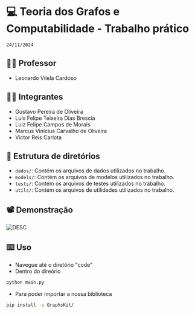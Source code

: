 # 💻 Teoria dos Grafos e Computabilidade - Trabalho prático

`24/11/2024`

## 👨‍🏫 Professor

- Leonardo Vilela Cardoso

## 🧑‍🎓 Integrantes

- Gustavo Pereira de Oliveira
- Luís Felipe Teixeira Dias Brescia
- Luiz Felipe Campos de Morais
- Marcus Vinícius Carvalho de Oliveira
- Victor Reis Carlota

## 📂 Estrutura de diretórios

- `dados/`: Contém os arquivos de dados utilizados no trabalho.
- `models/`: Contém os arquivos de modelos utilizados no trabalho.
- `tests/`: Contém os arquivos de testes utilizados no trabalho.
- `utils/`: Contém os arquivos de utilidades utilizados no trabalho.

## 📽️ Demonstração

![DESC](code/dados/animacao.gif)

## ⌨️ Uso

- Navegue até o diretório "code"
- Dentro do direório

```bash
python main.py
```

- Para poder importar a nossa biblioteca

```bash
pip install -e GraphsKit/
```
